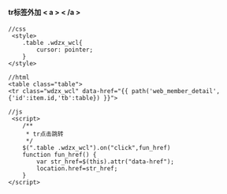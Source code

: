 #### tr标签外加 < a > < /a >
	//css
	 <style>
        .table .wdzx_wcl{
            cursor: pointer;
        }
    </style>

	//html
	<table class="table">
 	<tr class="wdzx_wcl" data-href="{{ path('web_member_detail',{'id':item.id,'tb':table}) }}">
	
	//js
	 <script>
        /**
         * tr点击跳转
         */
        $(".table .wdzx_wcl").on("click",fun_href)
        function fun_href() {
            var str_href=$(this).attr("data-href");
            location.href=str_href;
        }
    </script>